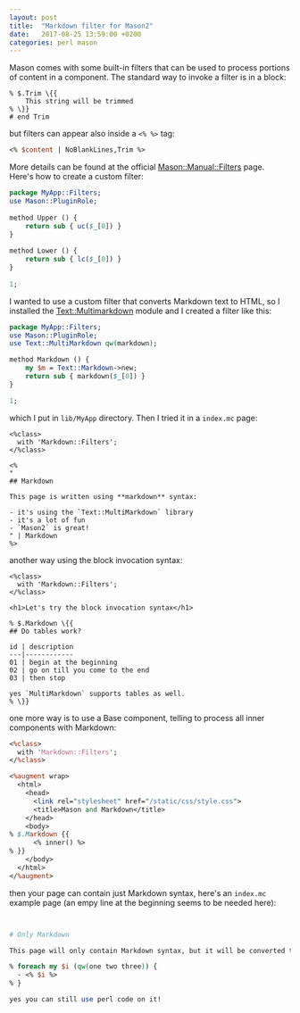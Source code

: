 ```yaml
---
layout: post
title:  "Markdown filter for Mason2"
date:   2017-08-25 13:59:00 +0200
categories: perl mason
---
```

Mason comes with some built-in filters that can be used to process portions of content in a component.
The standard way to invoke a filter is in a block:

    % $.Trim \{{
        This string will be trimmed
    % \}}
    # end Trim

but filters can appear also inside a `<% %>` tag:

````perl
<% $content | NoBlankLines,Trim %>
````

More details can be found at the official [Mason::Manual::Filters](https://metacpan.org/pod/distribution/Mason/lib/Mason/Manual/Filters.pod) page.
Here's how to create a custom filter:

````perl
package MyApp::Filters;
use Mason::PluginRole;
    
method Upper () {
    return sub { uc($_[0]) }
}
    
method Lower () {
    return sub { lc($_[0]) }
}
    
1;
````

I wanted to use a custom filter that converts Markdown text to HTML, so I installed the [Text::Multimarkdown](https://metacpan.org/module/Text::MultiMarkdown)
module and I created a filter like this:

````perl
package MyApp::Filters;
use Mason::PluginRole;
use Text::MultiMarkdown qw(markdown);

method Markdown () {
    my $m = Text::Markdown->new;
    return sub { markdown($_[0]) }
}

1;
````
which I put in `lib/MyApp` directory. Then I tried it in a `index.mc` page:

````
<%class>
  with 'Markdown::Filters';
</%class>

<%
"
## Markdown

This page is written using **markdown** syntax:

- it's using the `Text::MultiMarkdown` library
- it's a lot of fun
- `Mason2` is great!
" | Markdown
%>
````

another way using the block invocation syntax:

````
<%class>
  with 'Markdown::Filters';
</%class>

<h1>Let's try the block invocation syntax</h1>

% $.Markdown \{{
## Do tables work?

id | description
---|------------
01 | begin at the beginning
02 | go on till you come to the end
03 | then stop

yes `MultiMarkdown` supports tables as well.
% \}}
````

one more way is to use a Base component, telling to process all inner components with Markdown:

````perl
<%class>
  with 'Markdown::Filters';
</%class>

<%augment wrap>
  <html>
    <head>
      <link rel="stylesheet" href="/static/css/style.css">
      <title>Mason and Markdown</title>
    </head>
    <body>
% $.Markdown {{
      <% inner() %>
% }}
    </body>
  </html>
</%augment>
````

then your page can contain just Markdown syntax, here's an `index.mc` example page (an empy line at the beginning seems to be needed here):

````perl


# Only Markdown

This page will only contain Markdown syntax, but it will be converted to HTML:

% foreach my $i (qw(one two three)) {
  - <% $i %>
% }

yes you can still use perl code on it!
````
